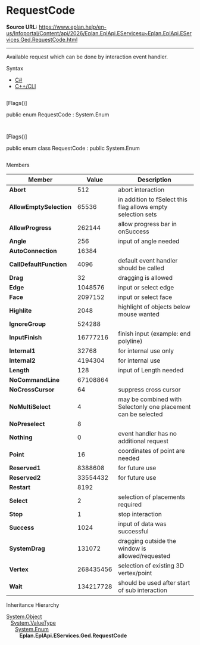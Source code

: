 # RequestCode

**Source URL:** https://www.eplan.help/en-us/Infoportal/Content/api/2026/Eplan.EplApi.EServicesu~Eplan.EplApi.EServices.Ged.RequestCode.html

---

Available request which can be done by interaction event handler.

Syntax

- [C#](#i-syntax-CS)
- [C++/CLI](#i-syntax-CPP2005)

```
```
[Flags()]

public enum RequestCode : System.Enum
```
```

```
```
[Flags()]

public enum class RequestCode : public System.Enum
```
```

Members

| Member | Value | Description |
| --- | --- | --- |
| **Abort** | 512 | abort interaction |
| **AllowEmptySelection** | 65536 | in addition to fSelect this flag allows empty selection sets |
| **AllowProgress** | 262144 | allow progress bar in onSuccess |
| **Angle** | 256 | input of angle needed |
| **AutoConnection** | 16384 |  |
| **CallDefaultFunction** | 4096 | default event handler should be called |
| **Drag** | 32 | dragging is allowed |
| **Edge** | 1048576 | input or select edge |
| **Face** | 2097152 | input or select face |
| **Highlite** | 2048 | highlight of objects below mouse wanted |
| **IgnoreGroup** | 524288 |  |
| **InputFinish** | 16777216 | finish input (example: end polyline) |
| **Internal1** | 32768 | for internal use only |
| **Internal2** | 4194304 | for internal use |
| **Length** | 128 | input of Length needed |
| **NoCommandLine** | 67108864 |  |
| **NoCrossCursor** | 64 | suppress cross cursor |
| **NoMultiSelect** | 4 | may be combined with Selectonly one placement can be selected |
| **NoPreselect** | 8 |  |
| **Nothing** | 0 | event handler has no additional request |
| **Point** | 16 | coordinates of point are needed |
| **Reserved1** | 8388608 | for future use |
| **Reserved2** | 33554432 | for future use |
| **Restart** | 8192 |  |
| **Select** | 2 | selection of placements required |
| **Stop** | 1 | stop interaction |
| **Success** | 1024 | input of data was successful |
| **SystemDrag** | 131072 | dragging outside the window is allowed/requested |
| **Vertex** | 268435456 | selection of existing 3D vertex/point |
| **Wait** | 134217728 | should be used after start of sub interaction |

Inheritance Hierarchy

[System.Object](#)  
   [System.ValueType](#)  
      [System.Enum](#)  
         **Eplan.EplApi.EServices.Ged.RequestCode**
